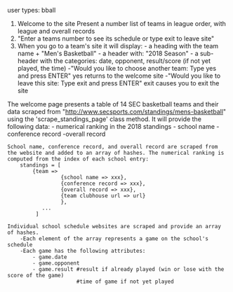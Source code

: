 

user types: bball

1. Welcome to the site
	Present a number list of teams in league order, with league and overall records
2. "Enter a teams number to see its schedule or type exit to leave site"
3. When you go to a team's site it will display:
		- a heading with the team name + "Men's Basketball"
		- a header with: "2018 Season"
		- a sub-header with the categories: date, opponent, result/score (if not yet 
			played, the time)
		-"Would you like to choose another team: Type yes and press ENTER"
			yes returns to the welcome site
		-"Would you like to leave this site: Type exit and press ENTER"
			exit causes you to exit the site

The welcome page presents a table of 14 SEC basketball teams and their data scraped from "http://www.secsports.com/standings/mens-basketball" using the 'scrape_standings_page'	class method. It will provide the following data:
	- numerical ranking in the 2018 standings
	- school name
	- conference record
	-overall record

	School name, conference record, and overall record are scraped from the website and added to an array of hashes. The numerical ranking is computed from the index of each school entry:
		standings = [
			{team =>
				     {school name => xxx},
				     {conference record => xxx},
				     {overall record => xxx},
				     {team clubhouse url => url}
				     },
			   ...	     
			 ]

	Individual school schedule websites are scraped and provide an array of hashes. 
		-Each element of the array represents a game on the school's schedule
		-Each game has the following attributes:
			- game.date
			- game.opponent
			- game.result #result if already played (win or lose with the score of the game)
						  #time of game if not yet played		 
